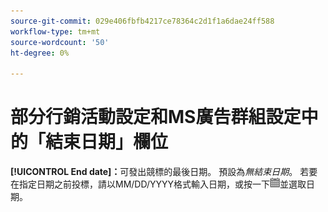 ```yaml
---
source-git-commit: 029e406fbfb4217ce78364c2d1f1a6dae24ff588
workflow-type: tm+mt
source-wordcount: '50'
ht-degree: 0%

---
```

# 部分行銷活動設定和MS廣告群組設定中的「結束日期」欄位

**[!UICONTROL End date]：**&#x200B;可發出競標的最後日期。 預設為&#x200B;*無結束日期*。 若要在指定日期之前投標，請以MM/DD/YYYY格式輸入日期，或按一下![行事曆](/help/search-social-commerce/assets/calendar.png)並選取日期。
